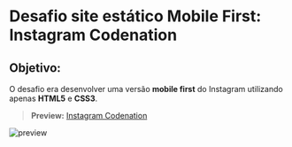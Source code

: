 # Desafio site estático Mobile First: Instagram Codenation
  
## Objetivo:
O desafio era desenvolver uma versão **mobile first** do Instagram utilizando apenas **HTML5** e **CSS3**.

> **Preview:**
> [Instagram Codenation](https://challenge-instagram-codenation.netlify.com/)


![preview](https://user-images.githubusercontent.com/47192417/79345097-0c889e00-7f07-11ea-928b-cc77ed4082da.png)
